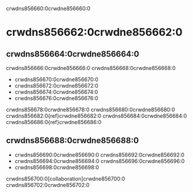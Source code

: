 crwdns856660:0crwdne856660:0

# crwdns856662:0crwdne856662:0

## crwdns856664:0crwdne856664:0
crwdns856666:0crwdne856666:0 crwdns856668:0crwdne856668:0
* crwdns856670:0crwdne856670:0
* crwdns856672:0crwdne856672:0
* crwdns856674:0crwdne856674:0
* crwdns856676:0crwdne856676:0


crwdns856678:0crwdne856678:0 crwdns856680:0crwdne856680:0 crwdns856682:0{ref}crwdne856682:0 crwdns856684:0crwdne856684:0 crwdns856686:0{ref}crwdne856686:0


## crwdns856688:0crwdne856688:0
* crwdns856690:0crwdne856690:0 crwdns856692:0crwdne856692:0
* crwdns856694:0crwdne856694:0 crwdns856696:0crwdne856696:0
* crwdns856698:0crwdne856698:0

crwdns856700:0[collaboration]crwdne856700:0 crwdns856702:0crwdne856702:0




